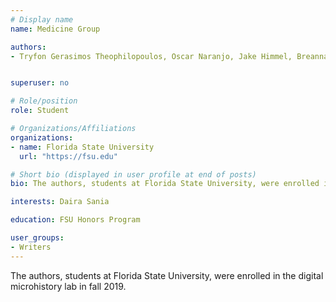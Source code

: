 ```yaml
---
# Display name
name: Medicine Group

authors:
- Tryfon Gerasimos Theophilopoulos, Oscar Naranjo, Jake Himmel, Breanna Heflin, Damamli Dorsey


superuser: no

# Role/position
role: Student

# Organizations/Affiliations
organizations:
- name: Florida State University
  url: "https://fsu.edu"

# Short bio (displayed in user profile at end of posts)
bio: The authors, students at Florida State University, were enrolled in the digital microhistory lab in fall 2019.

interests: Daira Sania

education: FSU Honors Program

user_groups:
- Writers
---
```

The authors, students at Florida State University, were enrolled in the digital microhistory lab in fall 2019.
